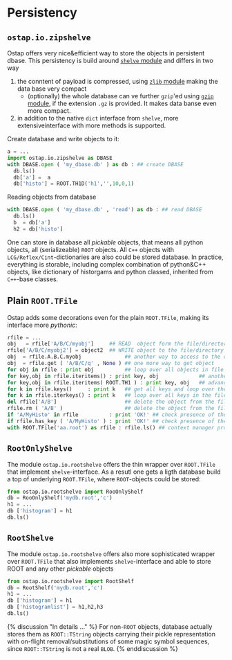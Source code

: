 # Persistency 

##  `ostap.io.zipshelve`
Ostap offers very nice&efficient way to store the objects in persistent dbase.
This persistency is build around [`shelve` module](https://docs.python.org/2/library/shelve.html) and differs in two way
 1. the conntent of payload is compressed, using [`zlib` module](https://docs.python.org/2/library/zlib.html) making the data base very compact 
     - (optionally) the whole database can ve further  `gzip`'ed using [`gzip` module](https://docs.python.org/2/library/gzip.html), if the extension `.gz` is provided. It makes data banse even more compact.
 2. in addition to the native `dict` interface from `shelve`, more extensiveinterface with more methods is supported. 

Create database and write objects to it: 
```python
a = ...
import ostap.io.zipshelve as DBASE 
with DBASE.open ( 'my_dbase.db' ) as db : ## create DBASE 
  db.ls() 
  db['a'] =  a
  db['histo'] = ROOT.TH1D('h1','',10,0,1)
```
Reading objects from database 
```python
with DBASE.open ( 'my_dbase.db' , 'read') as db : ## read DBASE 
  db.ls() 
  b  = db['a'] 
  h2 = db['histo']
```
One can store in database all _pickable_ objects, that means all python objects, all (serializeable) `ROOT` objects. All `C++` objects  with `LCG/Reflex/Cint`-dictionaries are also could be stored database. In practice, everything is storable, including complex combination of python&C++ objects, like dictionary of historgams and python classed, inherited from `C++`-base classes.   

## Plain `ROOT.TFile`

Ostap adds some  decorations even for the plain `ROOT.TFile`, making its interface more _pythonic_:
```python
rfile = ...
obj   = rfile['A/B/C/myobj']     ## READ  object form the file/directory
rfile['A/B/C/myobj2'] = object2  ## WRITE object to the file/directory 
obj  = rfile.A.B.C.myobj              ## another way to access to the object
obj  = rfile.get ( 'A/B/C/q' , None ) ## one more way to get object 
for obj in rfile : print obj          ## loop over all objects in file
for key,obj in rfile.iteritems() : print key, obj             ## another loop
for key,obj in rfile.iteritems( ROOT.TH1 ) : print key, obj   ## advanced loop, get only histograms 
for k in rfile.keys()     : print k   ## get all keys and loop over them 
for k in rfile.iterkeys() : print k   ## loop over all keys in the file
del rfile['A/B']                      ## delete the object from the file
rfile.rm ( 'A/B' )                    ## delete the object from the file
if 'A/MyHisto' in rfile          : print 'OK!' ## check presence of the key
if rfile.has_key ( 'A/MyHisto' ) : print 'OK!' ## check presence of the key
with ROOT.TFile('aa.root') as rfile : rfile.ls() ## context manager protocol
```

## `RootOnlyShelve`

The module `ostap.io.rootshelve` offers the thin wrapper over `ROOT.TFile` that implement `shelve`-interface. As a resutl one gets a ligth database build a top of underlying `ROOT.TFile`, where `ROOT`-objects could be stored: 
```python
from ostap.io.rootshelve import RooOnlyShelf
db = RooOnlyShelf('mydb.root','c')
h1 = ...
db ['histogram'] = h1
db.ls()
```

## `RootShelve`

The module `ostap.io.rootshelve` offers also more  sophisticated wrapper over `ROOT.TFile` that also implements `shelve`-interface and able to store ROOT and any other _pickable_ objects 
```python
from ostap.io.rootshelve import RootShelf
db = RootShelf('mydb.root','c')
h1 = ...
db ['histogram'] = h1
db ['histogramlist'] = h1,h2,h3
db.ls()
```
{% discussion "In details ..." %}
For non-`ROOT` objects, database actually stores them as `ROOT::TString` objects carrying their pickle representation  
with on-flight removal/substitutions of some magic symbol sequences, since `ROOT::TString` is not a real `BLOB`. 
{% enddiscussion %}






 
 